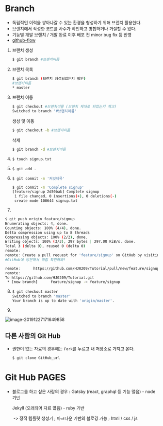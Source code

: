 # Branch

* 독립적인 이력을 쌓아나갈 수 있는 환경을 형성하기 위해 브랜치 활용한다.
* 브랜치에서 작성한 코드를 사수가 확인하고 병합하거나 거절할 수 있다.
* 기능별 개발 브랜치 / 개발 완료 이후 배포 전 minor bug fix 등 반영
* [github-flow](https://bit.do/github-flow)



1. 브랜치 생성

   ```bash
   $ git branch #브랜치이름
   ```

2. 브랜치 목록

    ```bash
   $ git branch (브랜치 형성되었는지 확인)
    #브랜치이름
    * master
    ```

3. 브랜치 이동

   ```bash
   $ git checkout #브랜치이름 (브랜치 제대로 되었는지 체크)
   Switched to branch '#브랜치이름'
   ```

   생성 및 이동 

   ```bash
   $ git checkout -b #브랜치이름
   ```

   삭제

   ```bash
   $ git branch -d #브랜치이름
   ```

4. ```bash
   $ touch signup.txt
   ```

5. ```bash
   $ git add .
   ```

6. ```bash
   $ git commit -m '커밋제목'
   
   $ git commit -m 'Complete signup'
   [feature/signup 2d50bab] Complete signup
    1 file changed, 0 insertions(+), 0 deletions(-)
    create mode 100644 signup.txt
   ```

7. 

```bash
$ git push origin feature/signup
Enumerating objects: 4, done.
Counting objects: 100% (4/4), done.
Delta compression using up to 8 threads
Compressing objects: 100% (2/2), done.
Writing objects: 100% (3/3), 297 bytes | 297.00 KiB/s, done.
Total 3 (delta 0), reused 0 (delta 0)
remote:
remote: Create a pull request for 'feature/signup' on GitHub by visiting:
#GitHub에 방문해서 직접 확인해봐!

remote:      https://github.com/HJ0209/Tutorial/pull/new/feature/signup
remote:
To https://github.com/HJ0209/Tutorial.git
 * [new branch]      feature/signup -> feature/signup

```

8. ```bash
   $ git checkout master
   Switched to branch 'master'
   Your branch is up to date with 'origin/master'.
   ```

9. 

   ![image-20191227171649858](images/image-20191227171649858.png)

   



## 다른 사람의 Git Hub

* 권한이 없는 자료의 경우에는 `Fork`를 누르고 내 저장소로 가지고 온다.

  ```bash
  $ git clone GitHub_url
  ```





# Git Hub PAGES

* 블로그를 하고 싶은 사람의 경우 
  : Gatsby (react, graphql 등 기능 많음) - node 기반

  Jekyll (오래되어 자료 많음)  - ruby 기반 

  ​	-> 정적 템플릿 생성기 ; 마크다운 기반의 블로깅 가능 ; html / css / js